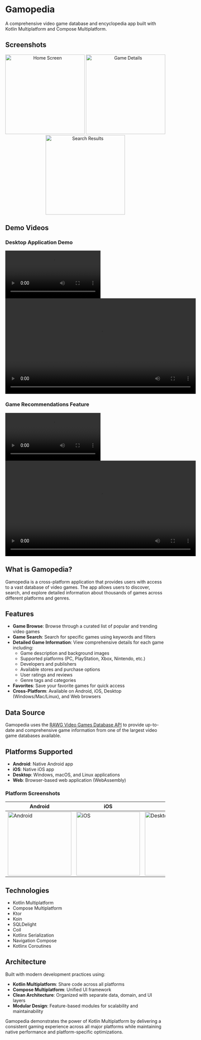 # Gamopedia

A comprehensive video game database and encyclopedia app built with Kotlin Multiplatform and Compose Multiplatform.

## Screenshots

<div align="center">
  <img src="media/screenshots/home-screen.png" width="250" alt="Home Screen"/>
  <img src="media/screenshots/game-details.png" width="250" alt="Game Details"/>
  <img src="media/screenshots/search-results.png" width="250" alt="Search Results"/>
</div>

## Demo Videos

### Desktop Application Demo
![video](media/videos/jvm_Desktop.mov)
<video width="600" controls>
  <source src="media/videos/jvm_Desktop.mov" type="video/quicktime">
  <source src="media/videos/jvm_Desktop.mov" type="video/mp4">
  Your browser does not support the video tag.
</video>

### Game Recommendations Feature
![video](media/videos/gamerec.mp4)
<video width="600" controls>
  <source src="media/videos/gamerec.mp4" type="video/mp4">
  Your browser does not support the video tag.
</video>

## What is Gamopedia?

Gamopedia is a cross-platform application that provides users with access to a vast database of video games. The app allows users to discover, search, and explore detailed information about thousands of games across different platforms and genres.

## Features

- **Game Browse**: Browse through a curated list of popular and trending video games
- **Game Search**: Search for specific games using keywords and filters
- **Detailed Game Information**: View comprehensive details for each game including:
  - Game description and background images
  - Supported platforms (PC, PlayStation, Xbox, Nintendo, etc.)
  - Developers and publishers
  - Available stores and purchase options
  - User ratings and reviews
  - Genre tags and categories
- **Favorites**: Save your favorite games for quick access
- **Cross-Platform**: Available on Android, iOS, Desktop (Windows/Mac/Linux), and Web browsers

## Data Source

Gamopedia uses the [RAWG Video Games Database API](https://rawg.io/apidocs) to provide up-to-date and comprehensive game information from one of the largest video game databases available.

## Platforms Supported

- **Android**: Native Android app
- **iOS**: Native iOS app  
- **Desktop**: Windows, macOS, and Linux applications
- **Web**: Browser-based web application (WebAssembly)

### Platform Screenshots

| Android | iOS | Desktop | Web |
|---------|-----|---------|-----|
| <img src="media/screenshots/android-app.png" width="200" alt="Android"/> | <img src="media/screenshots/ios-app.png" width="200" alt="iOS"/> | <img src="media/screenshots/desktop-app.png" width="200" alt="Desktop"/> | <img src="media/screenshots/web-app.png" width="200" alt="Web"/> |

## Technologies

- Kotlin Multiplatform
- Compose Multiplatform
- Ktor
- Koin
- SQLDelight
- Coil
- Kotlinx Serialization
- Navigation Compose
- Kotlinx Coroutines

## Architecture

Built with modern development practices using:
- **Kotlin Multiplatform**: Share code across all platforms
- **Compose Multiplatform**: Unified UI framework
- **Clean Architecture**: Organized with separate data, domain, and UI layers
- **Modular Design**: Feature-based modules for scalability and maintainability

Gamopedia demonstrates the power of Kotlin Multiplatform by delivering a consistent gaming experience across all major platforms while maintaining native performance and platform-specific optimizations.
